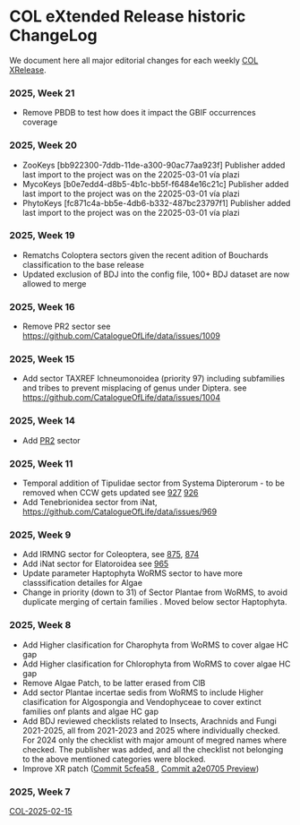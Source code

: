# COL eXtended Release historic ChangeLog
We document here all major editorial changes for each weekly [COL XRelease]([url](https://www.checklistbank.org/dataset?limit=50&offset=0&origin=xrelease&releasedFrom=3&reverse=false)).

### 2025, Week 21
- Remove PBDB to test how does it impact the GBIF occurrences coverage

### 2025, Week 20
- ZooKeys  [bb922300-7ddb-11de-a300-90ac77aa923f] Publisher added last import to the project was on the 22025-03-01 vía plazi
- MycoKeys  [b0e7edd4-d8b5-4b1c-bb5f-f6484e16c21c] Publisher added last import to the project was on the 22025-03-01 vía plazi
- PhytoKeys  [fc871c4a-bb5e-4db6-b332-487bc23797f1] Publisher added last import to the project was on the 22025-03-01 vía plazi

### 2025, Week 19
- Rematchs Coloptera sectors given the recent adition of Bouchards classification to the base release
- Updated exclusion of BDJ into the config file, 100+ BDJ dataset are now allowed to merge


### 2025, Week 16
- Remove PR2 sector see https://github.com/CatalogueOfLife/data/issues/1009
  
### 2025, Week 15
- Add sector TAXREF Ichneumonoidea (priority 97) including subfamilies and tribes to prevent misplacing of genus under Diptera. see https://github.com/CatalogueOfLife/data/issues/1004
  
### 2025, Week 14
- Add [PR2](https://www.checklistbank.org/dataset/308974/about) sector


### 2025, Week 11
- Temporal addition of Tipulidae sector from Systema Dipterorum - to be removed when CCW gets updated see [927](https://github.com/CatalogueOfLife/data/issues/927) [926](https://github.com/CatalogueOfLife/data/issues/926)
- Add Tenebrionidea sector from iNat, https://github.com/CatalogueOfLife/data/issues/969

### 2025, Week 9
- Add IRMNG sector for Coleoptera, see [875](https://github.com/CatalogueOfLife/data/issues/875), [874](https://github.com/CatalogueOfLife/data/issues/874)
- Add iNat sector for Elatoroidea see [965](https://github.com/CatalogueOfLife/data/issues/965)
- Update parameter Haptophyta WoRMS sector to have more classsification detailes for Algae
- Change in priority (down to 31) of Sector Plantae from WoRMS, to avoid duplicate merging of certain families . Moved below sector Haptophyta. 


### 2025, Week 8
 - Add Higher clasification for Charophyta from WoRMS to cover algae HC gap
 - Add Higher clasification for Chlorophyta from WoRMS to cover algae HC gap
 - Remove Algae Patch, to be latter erased from ClB
 - Add sector Plantae incertae sedis from WoRMS to include Higher clasification for Algospongia and Vendophyceae to cover extinct families onf plants and algae HC gap
 - Add BDJ reviewed checklists related to Insects, Arachnids and Fungi 2021-2025, all from 2021-2023 and 2025 where individually checked. For 2024 only the checklist with major amount of megred names where checked. The publisher was added, and all the checklist not belonging to the above mentioned categories were blocked.
 - Improve XR patch ([Commit 5cfea58
](https://github.com/CatalogueOfLife/data-xrelease-patch/commit/a2e070506d8342ffca558a48f9a773406068df01), [Commit a2e0705
Preview](https://github.com/CatalogueOfLife/data-xrelease-patch/commit/5cfea5802df8080e1adb75e0e31635a52a3f41ea))

### 2025, Week 7
[COL-2025-02-15](https://www.checklistbank.org/dataset/308145/about)
